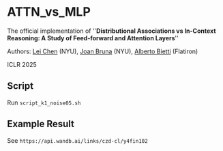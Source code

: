 # ATTN_vs_MLP

The official implementation of ''**Distributional Associations vs In-Context Reasoning: A Study of Feed-forward and Attention Layers**''

Authors: [Lei Chen](https://leichen2018.github.io/) (NYU), [Joan Bruna](https://cims.nyu.edu/~bruna/) (NYU), [Alberto Bietti](https://alberto.bietti.me/) (Flatiron)

ICLR 2025

## Script

Run `script_k1_noise05.sh`

## Example Result

See `https://api.wandb.ai/links/czd-cl/y4fin102`
